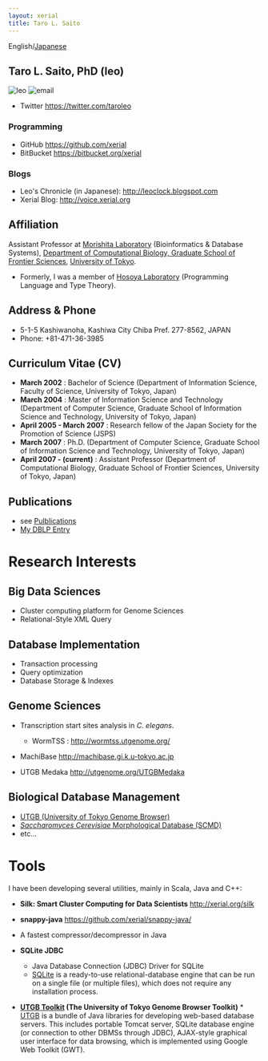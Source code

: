 ```yaml
---
layout: xerial
title: Taro L. Saito
---
```

English/[Japanese](leo)

Taro L. Saito, PhD (leo) 
---
![leo]({{SITE_URL}}/image/leo.png) ![email]({{SITE_URL}}/image/leo-email.png)

* Twitter <https://twitter.com/taroleo>

### Programming
* GitHub <https://github.com/xerial>
* BitBucket <https://bitbucket.org/xerial>

### Blogs
* Leo's Chronicle (in Japanese): <http://leoclock.blogspot.com>
* Xerial Blog: <http://voice.xerial.org>

## Affiliation

Assistant Professor at [Morishita Laboratory](http://www.gi.k.u-tokyo.ac.jp/) (Bioinformatics & Database Systems), [Department of Computational Biology, Graduate School of Frontier Sciences](http://www.cb.k.u-tokyo.ac.jp/?lang=en), [University of Tokyo](http://www.u-tokyo.ac.jp/index_e.html).

 * Formerly, I was a member of [Hosoya Laboratory](http://arbre.is.s.u-tokyo.ac.jp/) (Programming Language and Type Theory).
 
## Address & Phone 

* 5-1-5 Kashiwanoha, Kashiwa City Chiba Pref. 277-8562, JAPAN
* Phone: +81-471-36-3985
 
## Curriculum Vitae (CV) 

* **March 2002** : Bachelor of Science (Department of Information Science, Faculty of Science, University of Tokyo, Japan)
* **March 2004** : Master of Information Science and Technology (Department of Computer Science, Graduate School of Information Science and Technology, University of Tokyo, Japan)
* **April 2005 - March 2007** : Research fellow of the Japan Society for the Promotion of Science (JSPS)
* **March 2007** : Ph.D. (Department of Computer Science, Graduate School of Information Science and Technology, University of Tokyo, Japan) 
* **April 2007 - (current)** : Assistant Professor (Department of Computational Biology, Graduate School of Frontier Sciences, University of Tokyo, Japan)

## Publications 
* see [Pulblications]({{SITE_URL}}/publication)
* [My DBLP Entry](http://www.informatik.uni-trier.de/~ley/db/indices/a-tree/s/Saito:Taro_L=.html)

# Research Interests 

## Big Data Sciences 

* Cluster computing platform for Genome Sciences
* Relational-Style XML Query

## Database Implementation 
* Transaction processing
* Query optimization
* Database Storage & Indexes

## Genome Sciences 
* Transcription start sites analysis in *C. elegans*.  
  * WormTSS : <http://wormtss.utgenome.org/>

* MachiBase <http://machibase.gi.k.u-tokyo.ac.jp>

* UTGB Medaka <http://utgenome.org/UTGBMedaka>

## Biological Database Management 
* [UTGB (University of Tokyo Genome Browser)](http://utgenome.org)
* [*Saccharomyces Cerevisiae* Morphological Database (SCMD)](http://scmd.gi.k.u-tokyo.ac.jp)
* etc...

# Tools

I have been developing several utilities, mainly in Scala, Java and C++:
 
* **Silk: Smart Cluster Computing for Data Scientists** <http://xerial.org/silk>

* **snappy-java** <https://github.com/xerial/snappy-java/> 
 * A fastest compressor/decompressor in Java

* **SQLite JDBC**
  * Java Database Connection (JDBC) Driver for SQLite
  * [SQLite](http://sqlite.org) is a ready-to-use relational-database engine that can be run on a single file (or multiple files), which does not require any installation process.

* **[UTGB Toolkit](http://utgenome.org) (The University of Tokyo Genome Browser Toolkit)** * [UTGB](http://utgenome.org) is a bundle of Java libraries for developing web-based database servers. This includes portable Tomcat server, SQLite database engine (or connection to other DBMSs through JDBC), AJAX-style graphical user interface for data browsing, which is implemented using Google Web Toolkit (GWT). 
 
